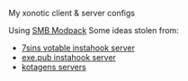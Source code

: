 My xonotic client & server configs

Using [SMB Modpack](https://github.com/MarioSMB/modpack)
Some ideas stolen from:
- [7sins votable instahook server](https://stats.xonotic.org/server/27208)
- [exe.pub instahook server](https://stats.xonotic.org/server/18947)
- [kotagens servers](https://gitlab.com/morosophos/xonotic-cfg)

